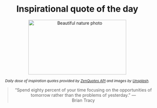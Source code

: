 
<div align="center">

# Inspirational quote of the day

<img src="./data/photo.jpeg" alt="Beautiful nature photo" width="320" height="180">

<sub><i>Daily dose of inspiration quotes provided by [ZenQuotes API](https://zenquotes.io/) and images by [Unsplash](https://unsplash.com/).</i></sub>


<blockquote>&ldquo;Spend eighty percent of your time focusing on the opportunities of tomorrow rather than the problems of yesterday.&rdquo; &mdash; <footer>Brian Tracy</footer></blockquote>

</div>
